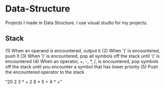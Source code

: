 # Data-Structure
Projects I made in Data Structure. I use visual studio for my projects.

## Stack
(1) When an operand is encountered, output it
(2) When ’(’ is encountered, push it
(3) When ’)’ is encountered, pop all symbols off the stack until ’(’ is encountered
(4) When an operator, +, -, *, /, is encountered, pop symbols off the stack until you encounter a symbol that has
lower priority
(5) Push the encountered operator to the stack

“20 2 3 * + 2 8 * 5 + 4 * +”
